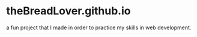 # theBreadLover.github.io
a fun project that I made in order to practice my skills in web development.
